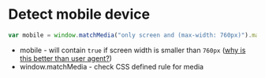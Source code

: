 # Detect mobile device

```javascript
var mobile = window.matchMedia("only screen and (max-width: 760px)").matches;
```

- mobile - will contain ```true``` if screen width is smaller than ```760px``` ([why is this better than user agent?](https://stackoverflow.com/questions/3514784/what-is-the-best-way-to-detect-a-mobile-device))
- window.matchMedia - check CSS defined rule for media
